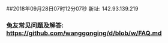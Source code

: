##2018年09月28日07时12分07秒 新址: 142.93.139.219
### 兔友常见问题及解答: https://github.com/wanggonging/d/blob/w/FAQ.md

